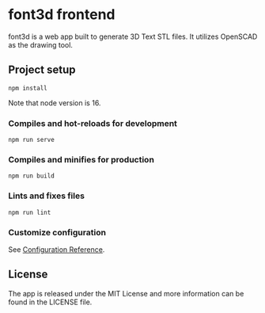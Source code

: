 # font3d frontend

font3d is a web app built to generate 3D Text STL files. It utilizes OpenSCAD as the drawing tool.

## Project setup
```
npm install
```
Note that node version is 16.

### Compiles and hot-reloads for development
```
npm run serve
```

### Compiles and minifies for production
```
npm run build
```

### Lints and fixes files
```
npm run lint
```

### Customize configuration
See [Configuration Reference](https://cli.vuejs.org/config/).

## License

The app is released under the MIT License and more information can be found in the LICENSE file.
